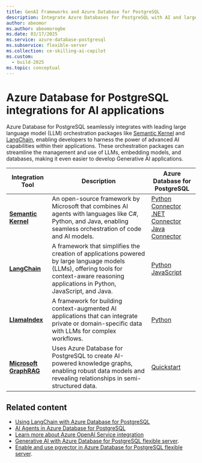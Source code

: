 ```yaml
---
title: GenAI Frameworks and Azure Database for PostgreSQL
description: Integrate Azure Databases for PostgreSQL with AI and large language model (LLM) orchestration packages like Semantic Kernel and LangChain.
author: abeomor
ms.author: abeomorogbe
ms.date: 03/17/2025
ms.service: azure-database-postgresql
ms.subservice: flexible-server
ms.collection: ce-skilling-ai-copilot
ms.custom:
  - build-2025
ms.topic: conceptual
---
```


# Azure Database for PostgreSQL integrations for AI applications

Azure Database for PostgreSQL seamlessly integrates with leading large language model (LLM) orchestration packages like [Semantic Kernel](https://github.com/microsoft/semantic-kernel) and [LangChain](https://www.langchain.com/), enabling developers to harness the power of advanced AI capabilities within their applications. These orchestration packages can streamline the management and use of LLMs, embedding models, and databases, making it even easier to develop Generative AI applications.

| Integration Tool | Description | Azure Database for PostgreSQL | 
| --- | --- | --- |
| **[Semantic Kernel](https://github.com/microsoft/semantic-kernel)** | An open-source framework by Microsoft that combines AI agents with languages like C#, Python, and Java, enabling seamless orchestration of code and AI models. | [Python Connector](/semantic-kernel/concepts/vector-store-connectors/out-of-the-box-connectors/postgres-connector?pivots=programming-language-python) <br> [.NET Connector](/semantic-kernel/concepts/vector-store-connectors/out-of-the-box-connectors/postgres-connector?pivots=programming-language-csharp) <br> [Java Connector](/semantic-kernel/concepts/vector-store-connectors/out-of-the-box-connectors/postgres-connector?pivots=programming-language-java)
| **[LangChain](https://www.langchain.com/)** | A framework that simplifies the creation of applications powered by large language models (LLMs), offering tools for context-aware reasoning applications in Python, JavaScript, and Java. | [Python](generative-ai-develop-with-langchain.md) <br> [JavaScript](https://js.langchain.com/docs/integrations/vectorstores/pgvector/) | 
| **[LlamaIndex](https://www.llamaindex.ai/)** | A framework for building context-augmented AI applications that can integrate private or domain-specific data with LLMs for complex workflows. | [Python](https://docs.llamaindex.ai/en/stable/examples/vector_stores/postgres/) | 
| **[Microsoft GraphRAG](https://microsoft.github.io/graphrag/)** | Uses Azure Database for PostgreSQL to create AI-powered knowledge graphs, enabling robust data models and revealing relationships in semi-structured data. | [Quickstart](https://github.com/Azure-Samples/graphrag-legalcases-postgres/) | 

## Related content

- [Using LangChain with Azure Database for PostgreSQL](generative-ai-develop-with-langchain.md)
- [AI Agents in Azure Database for PostgreSQL](generative-ai-agents.md)
- [Learn more about Azure OpenAI Service integration](generative-ai-azure-openai.md)
- [Generative AI with Azure Database for PostgreSQL flexible server](generative-ai-overview.md).
- [Enable and use pgvector in Azure Database for PostgreSQL flexible server](how-to-use-pgvector.md).

